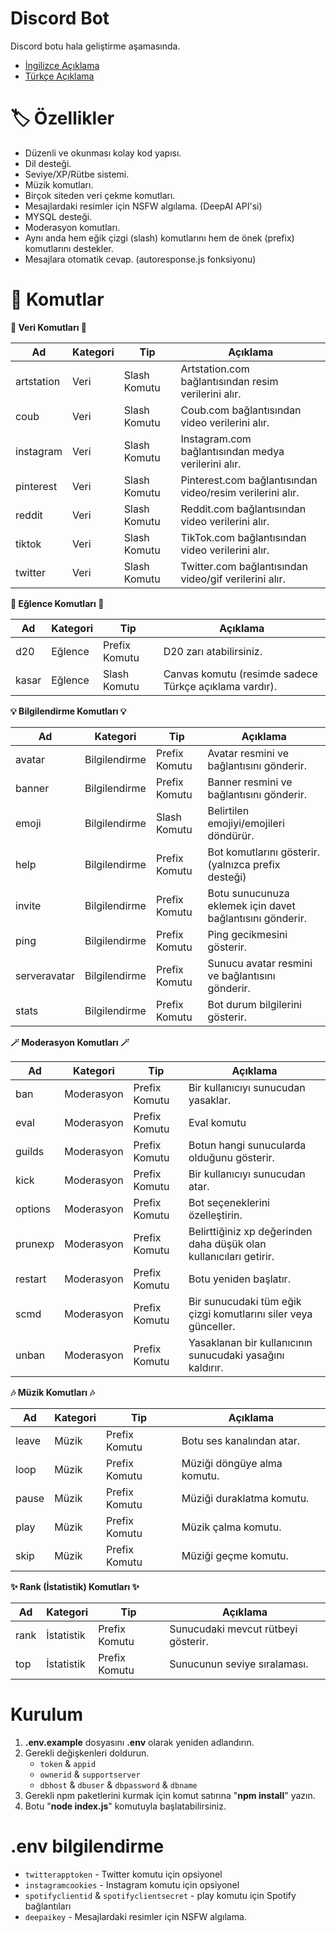 # Discord Bot
Discord botu hala geliştirme aşamasında.

- [İngilizce Açıklama](https://github.com/sametgirginer/discordjs-bot/blob/master/README.md)
- [Türkçe Açıklama](https://github.com/sametgirginer/discordjs-bot/blob/master/README_TR.md)

# 🏷️ Özellikler

- Düzenli ve okunması kolay kod yapısı.
- Dil desteği.
- Seviye/XP/Rütbe sistemi.
- Müzik komutları.
- Birçok siteden veri çekme komutları.
- Mesajlardaki resimler için NSFW algılama. (DeepAI API'si)
- MYSQL desteği.
- Moderasyon komutları.
- Aynı anda hem eğik çizgi (slash) komutlarını hem de önek (prefix) komutlarını destekler.
- Mesajlara otomatik cevap. (autoresponse.js fonksiyonu)

# 📄 Komutlar

**💾 Veri Komutları 💾**

| Ad            | Kategori      | Tip               | Açıklama   |
| ------------- | ------------- | ----------------- | ------------- |
| artstation    | Veri          | Slash Komutu      | Artstation.com bağlantısından resim verilerini alır. |
| coub          | Veri          | Slash Komutu      | Coub.com bağlantısından video verilerini alır. |
| instagram     | Veri          | Slash Komutu      | Instagram.com bağlantısından medya verilerini alır. |
| pinterest     | Veri          | Slash Komutu      | Pinterest.com bağlantısından video/resim verilerini alır. |
| reddit        | Veri          | Slash Komutu      | Reddit.com bağlantısından video verilerini alır. |
| tiktok        | Veri          | Slash Komutu      | TikTok.com bağlantısından video verilerini alır. |
| twitter       | Veri          | Slash Komutu      | Twitter.com bağlantısından video/gif verilerini alır. |

**🤖 Eğlence Komutları 🤖**

| Ad            | Kategori      | Tip               | Açıklama   |
| ------------- | ------------- | ----------------- | ------------- |
| d20           | Eğlence       | Prefix Komutu     | D20 zarı atabilirsiniz. |
| kasar         | Eğlence       | Slash Komutu      | Canvas komutu (resimde sadece Türkçe açıklama vardır). |

**💡 Bilgilendirme Komutları 💡**

| Ad            | Kategori      | Tip               | Açıklama   |
| ------------- | ------------- | ----------------- | ------------- |
| avatar        | Bilgilendirme | Prefix Komutu     | Avatar resmini ve bağlantısını gönderir. |
| banner        | Bilgilendirme | Prefix Komutu     | Banner resmini ve bağlantısını gönderir. |
| emoji         | Bilgilendirme | Slash Komutu      | Belirtilen emojiyi/emojileri döndürür. |
| help          | Bilgilendirme | Prefix Komutu     | Bot komutlarını gösterir. (yalnızca prefix desteği) |
| invite        | Bilgilendirme | Prefix Komutu     | Botu sunucunuza eklemek için davet bağlantısını gönderir. |
| ping          | Bilgilendirme | Prefix Komutu     | Ping gecikmesini gösterir. |
| serveravatar  | Bilgilendirme | Prefix Komutu     | Sunucu avatar resmini ve bağlantısını gönderir. |
| stats         | Bilgilendirme | Prefix Komutu     | Bot durum bilgilerini gösterir. |

**🪄 Moderasyon Komutları 🪄**

| Ad            | Kategori      | Tip               | Açıklama   |
| ------------- | ------------- | ----------------- | ------------- |
| ban           | Moderasyon    | Prefix Komutu     | Bir kullanıcıyı sunucudan yasaklar. |
| eval          | Moderasyon    | Prefix Komutu     | Eval komutu |
| guilds        | Moderasyon    | Prefix Komutu     | Botun hangi sunucularda olduğunu gösterir. |
| kick          | Moderasyon    | Prefix Komutu     | Bir kullanıcıyı sunucudan atar. |
| options       | Moderasyon    | Prefix Komutu     | Bot seçeneklerini özelleştirin. |
| prunexp       | Moderasyon    | Prefix Komutu     | Belirttiğiniz xp değerinden daha düşük olan kullanıcıları getirir. |
| restart       | Moderasyon    | Prefix Komutu     | Botu yeniden başlatır. |
| scmd          | Moderasyon    | Prefix Komutu     | Bir sunucudaki tüm eğik çizgi komutlarını siler veya günceller. |
| unban         | Moderasyon    | Prefix Komutu     | Yasaklanan bir kullanıcının sunucudaki yasağını kaldırır. |

**🎶 Müzik Komutları 🎶**

| Ad            | Kategori      | Tip               | Açıklama   |
| ------------- | ------------- | ----------------- | ------------- |
| leave         | Müzik         | Prefix Komutu     | Botu ses kanalından atar. |
| loop          | Müzik         | Prefix Komutu     | Müziği döngüye alma komutu. |
| pause         | Müzik         | Prefix Komutu     | Müziği duraklatma komutu. |
| play          | Müzik         | Prefix Komutu     | Müzik çalma komutu. |
| skip          | Müzik         | Prefix Komutu     | Müziği geçme komutu. |

**✨ Rank (İstatistik) Komutları ✨**

| Ad            | Kategori      | Tip               | Açıklama   |
| ------------- | ------------- | ----------------- | ------------- |
| rank          | İstatistik    | Prefix Komutu     | Sunucudaki mevcut rütbeyi gösterir. |
| top           | İstatistik    | Prefix Komutu     | Sunucunun seviye sıralaması. |

# Kurulum

1. **.env.example** dosyasını **.env** olarak yeniden adlandırın.
2. Gerekli değişkenleri doldurun.
    - `token` & `appid`
    - `ownerid` & `supportserver`
    - `dbhost` & `dbuser` & `dbpassword` & `dbname`
3. Gerekli npm paketlerini kurmak için komut satırına "**npm install**" yazın.
4. Botu "**node index.js**" komutuyla başlatabilirsiniz.

# .env bilgilendirme

- `twitterapptoken` - Twitter komutu için opsiyonel
- `instagramcookies` - Instagram komutu için opsiyonel
- `spotifyclientid` & `spotifyclientsecret` - play komutu için Spotify bağlantıları
- `deepaikey` - Mesajlardaki resimler için NSFW algılama.